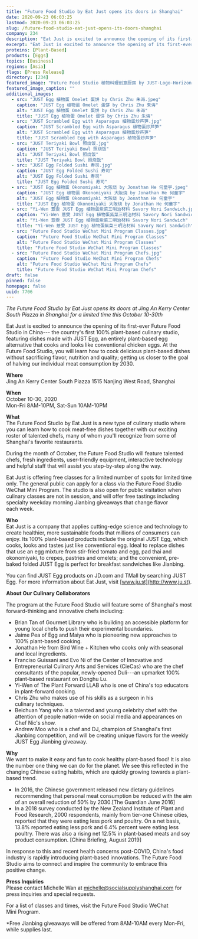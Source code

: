 ```yaml
---
title: "Future Food Studio by Eat Just opens its doors in Shanghai"
date: 2020-09-23 06:03:25
lastmod: 2020-09-23 06:03:25
slug: /future-food-studio-eat-just-opens-its-doors-shanghai
company: 234
description: "Eat Just is excited to announce the opening of its first-ever Future Food Studio in China— the country’s first 100% plant-based culinary studio, featuring dishes made with JUST Egg, an entirely plant-based egg alternative that cooks and looks like conventional chicken eggs. At the Future Food Studio, you will learn how to cook delicious plant-based dishes without sacrificing flavor, nutrition and quality; getting us closer to the goal of halving our individual meat consumption by 2030."
excerpt: "Eat Just is excited to announce the opening of its first-ever Future Food Studio in China— the country’s first 100% plant-based culinary studio, featuring dishes made with JUST Egg, an entirely plant-based egg alternative that cooks and looks like conventional chicken eggs. At the Future Food Studio, you will learn how to cook delicious plant-based dishes without sacrificing flavor, nutrition and quality; getting us closer to the goal of halving our individual meat consumption by 2030."
proteins: [Plant-Based]
products: [Eggs]
topics: [Business]
regions: [Asia]
flags: [Press Release]
directory: [234]
featured_image: "Future Food Studio 植物料理创意厨房 by JUST-Logo-Horizontal-01.png"
featured_image_caption: ""
additional_images:
  - src: "JUST Egg 植物蛋 Omelet 蛋饼 by Chris Zhu 朱诲.jpeg"
    caption: "JUST Egg 植物蛋 Omelet 蛋饼 by Chris Zhu 朱诲"
    alt: "JUST Egg 植物蛋 Omelet 蛋饼 by Chris Zhu 朱诲"
    title: "JUST Egg 植物蛋 Omelet 蛋饼 by Chris Zhu 朱诲"
  - src: "JUST Scrambled Egg with Asparagus 植物蛋炒芦笋.jpg"
    caption: "JUST Scrambled Egg with Asparagus 植物蛋炒芦笋"
    alt: "JUST Scrambled Egg with Asparagus 植物蛋炒芦笋"
    title: "JUST Scrambled Egg with Asparagus 植物蛋炒芦笋"
  - src: "JUST Teriyaki Bowl 照烧饭.jpg"
    caption: "JUST Teriyaki Bowl 照烧饭"
    alt: "JUST Teriyaki Bowl 照烧饭"
    title: "JUST Teriyaki Bowl 照烧饭"
  - src: "JUST Egg Folded Sushi 寿司.jpg"
    caption: "JUST Egg Folded Sushi 寿司"
    alt: "JUST Egg Folded Sushi 寿司"
    title: "JUST Egg Folded Sushi 寿司"
  - src: "JUST Egg 植物蛋 Okonomiyaki 大阪烧 by Jonathan He 何童宇.jpeg"
    caption: "JUST Egg 植物蛋 Okonomiyaki 大阪烧 by Jonathan He 何童宇"
    alt: "JUST Egg 植物蛋 Okonomiyaki 大阪烧 by Jonathan He 何童宇"
    title: "JUST Egg 植物蛋 Okonomiyaki 大阪烧 by Jonathan He 何童宇"
  - src: "Yi-Wen 薏雯 JUST Egg 植物蛋紫菜三明治材料 Savory Nori Sandwich.jpeg"
    caption: "Yi-Wen 薏雯 JUST Egg 植物蛋紫菜三明治材料 Savory Nori Sandwich"
    alt: "Yi-Wen 薏雯 JUST Egg 植物蛋紫菜三明治材料 Savory Nori Sandwich"
    title: "Yi-Wen 薏雯 JUST Egg 植物蛋紫菜三明治材料 Savory Nori Sandwich"
  - src: "Future Food Studio WeChat Mini Program Classes.jpg"
    caption: "Future Food Studio WeChat Mini Program Classes"
    alt: "Future Food Studio WeChat Mini Program Classes"
    title: "Future Food Studio WeChat Mini Program Classes"
  - src: "Future Food Studio WeChat Mini Program Chefs.jpg"
    caption: "Future Food Studio WeChat Mini Program Chefs"
    alt: "Future Food Studio WeChat Mini Program Chefs"
    title: "Future Food Studio WeChat Mini Program Chefs"
draft: false
pinned: false
homepage: false
uuid: 7706
---
```

*The Future Food Studio by Eat Just opens its doors at Jing An Kerry
Center South Piazza in Shanghai for a limited time this October 10-30th*

Eat Just is excited to announce the opening of its first-ever Future
Food Studio in China--- the country's first 100% plant-based culinary
studio, featuring dishes made with JUST Egg, an entirely plant-based egg
alternative that cooks and looks like conventional chicken eggs. At the
Future Food Studio, you will learn how to cook delicious plant-based
dishes without sacrificing flavor, nutrition and quality; getting us
closer to the goal of halving our individual meat consumption by 2030.

**Where**\
Jing An Kerry Center South Piazza 1515 Nanjing West Road, Shanghai

**When**\
October 10-30, 2020\
Mon-Fri 8AM-10PM, Sat-Sun 10AM-10PM

**What**\
The Future Food Studio by Eat Just is a new type of culinary studio
where you can learn how to cook meat-free dishes together with our
exciting roster of talented chefs, many of whom you'll recognize from
some of Shanghai's favorite restaurants.

During the month of October, the Future Food Studio will feature
talented chefs, fresh ingredients, user-friendly equipment, interactive
technology and helpful staff that will assist you step-by-step along
the way.

Eat Just is offering free classes for a limited number of spots for
limited time only. The general public can apply for a class via the
Future Food Studio WeChat Mini Program. The studio is also open for
public visitation when culinary classes are not in session, and will
offer free tastings including specialty weekday morning Jianbing
giveaways that change flavor each week.

**Who**\
Eat Just is a company that applies cutting-edge science and technology
to create healthier, more sustainable foods that millions of consumers
can enjoy. Its 100% plant-based products include the original JUST Egg,
which cooks, looks and tastes just like conventional egg. Ideal to
replace dishes that use an egg mixture from stir-fried tomato and egg,
pad thai and okonomiyaki, to crepes, pastries and omelets; and the
convenient, pre-baked folded JUST Egg is perfect for breakfast
sandwiches like Jianbing.

You can find JUST Egg products on JD.com and TMall by searching JUST
Egg. For more information about Eat Just, visit
[www.ju.st](http://www.ju.st).

**About Our Culinary Collaborators**

The program at the Future Food Studio will feature some of Shanghai's
most forward-thinking and innovative chefs including:

-   Brian Tan of Gourmet Library who is building an accessible platform
    for young local chefs to push their experimental boundaries.
-   Jaime Pea of Egg and Maiya who is pioneering new approaches to 100%
    plant-based cooking.
-   Jonathan He from Bird Wine + Kitchen who cooks only with seasonal
    and local ingredients.
-   Franciso Guissani and Evo Ni of the Center of Innovative and
    Entrepreneurial Culinary Arts and Services (CieCas) who are the chef
    consultants of the popular, newly-opened Duli---an upmarket 100%
    plant-based restaurant on Donghu Lu.
-   Yi-Wen of The Plant Forward LLAB who is one of China's top educators
    in plant-forward cooking.
-   Chris Zhu who makes use of his skills as a surgeon in his
    culinary techniques.
-   Beichuan Yang who is a talented and young celebrity chef with the
    attention of people nation-wide on social media and appearances on
    Chef Nic's show.
-   Andrew Moo who is a chef and DJ, champion of Shanghai's first
    Jianbing competition, and will be creating unique flavors for the
    weekly JUST Egg Jianbing giveaway.

**Why**\
We want to make it easy and fun to cook healthy plant-based food! It is
also the number one thing we can do for the planet. We see this
reflected in the changing Chinese eating habits, which are quickly
growing towards a plant-based trend.

-   In 2016, the Chinese government released new dietary guidelines
    recommending that personal meat consumption be reduced with the aim
    of an overall reduction of 50% by 2030.\[The Guardian June 2016\]
-   In a 2018 survey conducted by the New Zealand Institute of Plant and
    Food Research, 2000 respondents, mainly from tier-one Chinese
    cities, reported that they were eating less pork and poultry. On a
    net basis, 13.8% reported eating less pork and 6.4% percent were
    eating less poultry. There was also a rising net 12.5% in
    plant-based meats and soy product consumption. \[China Briefing,
    August 2019\]

In response to this and recent health concerns post-COVID, China's food
industry is rapidly introducing plant-based innovations. The Future Food
Studio aims to connect and inspire the community to embrace this
positive change.

**Press Inquiries**\
Please contact Michelle Wan at <michelle@socialsupplyshanghai.com> for
press inquiries and special requests.

For a list of classes and times, visit the Future Food Studio WeChat
Mini Program.

\*Free Jianbing giveaways will be offered from 8AM-10AM every Mon-Fri,
while supplies last.
